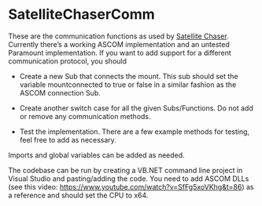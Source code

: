 # SatelliteChaserComm

These are the communication functions as used by [Satellite Chaser](https://sites.google.com/view/satellitechaser/home).
Currently there’s a working ASCOM implementation and an untested Paramount implementation.
If you want to add support for a different communication protocol, you should

- Create a new Sub that connects the mount. This sub should set the variable mountconnected to true or false in a similar fashion as the ASCOM connection Sub.

- Create another switch case for all the given Subs/Functions. Do not add or remove any communication methods.

- Test the implementation. There are a few example methods for testing, feel free to add as necessary.

Imports and global variables can be added as needed.


The codebase can be run by creating a VB.NET command line project in Visual Studio and pasting/adding the code. You need to add ASCOM DLLs (see this video: https://www.youtube.com/watch?v=SfFg5xoVKhg&t=86) as a reference and should set the CPU to x64.
